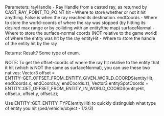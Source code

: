 Parameters:
rayHandle - Ray Handle from a casted ray, as returned by CAST_RAY_POINT_TO_POINT
hit - Where to store whether or not it hit anything. False is when the ray reached its destination.
endCoords - Where to store the world-coords of where the ray was stopped (by hitting its desired max range or by colliding with an entity/the map)
surfaceNormal - Where to store the surface-normal coords (NOT relative to the game world) of where the entity was hit by the ray
entityHit - Where to store the handle of the entity hit by the ray

Returns:
Result? Some type of enum.

NOTE: To get the offset-coords of where the ray hit relative to the entity that it hit (which is NOT the same as surfaceNormal), you can use these two natives:
Vector3 offset = ENTITY::GET_OFFSET_FROM_ENTITY_GIVEN_WORLD_COORDS(entityHit, endCoords.x, endCoords.y, endCoords.z);
Vector3 entitySpotCoords = ENTITY::GET_OFFSET_FROM_ENTITY_IN_WORLD_COORDS(entityHit, offset.x, offset.y, offset.z);

Use ENTITY::GET_ENTITY_TYPE(entityHit) to quickly distinguish what type of entity you hit (ped/vehicle/object - 1/2/3)